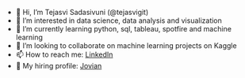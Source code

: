 - 👋 Hi, I’m Tejasvi Sadasivuni (@tejasvigit)
- 👀 I’m interested in data science, data analysis and visualization
- 🌱 I’m currently learning python, sql, tableau, spotfire and machine learning
- 💞️ I’m looking to collaborate on machine learning projects on Kaggle
- 📫 How to reach me: [LinkedIn](https://www.linkedin.com/in/tsadasivuni/)
- 👀 My hiring profile: [Jovian](https://jovian.ai/hire/tejasvi-sadasivuni)

<!---
tejasvigit/tejasvigit is a ✨ special ✨ repository because its `README.md` (this file) appears on your GitHub profile.
You can click the Preview link to take a look at your changes.
--->
